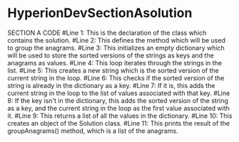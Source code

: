 # HyperionDevSectionAsolution
SECTION A CODE
#Line 1: This is the declaration of the class which contains the solution.
#Line 2: This defines the method which will be used to group the anagrams.
#Line 3: This initializes an empty dictionary which will be used to store the sorted versions of the strings as keys and the anagrams as values.
#Line 4: This loop iterates through the strings in the list.
#Line 5: This creates a new string which is the sorted version of the current string in the loop.
#Line 6: This checks if the sorted version of the string is already in the dictionary as a key.
#Line 7: If it is, this adds the current string in the loop to the list of values associated with that key.
#Line 8: If the key isn't in the dictionary, this adds the sorted version of the string as a key, and the current string in the loop as the first value associated with it.
#Line 9: This returns a list of all the values in the dictionary.
#Line 10: This creates an object of the Solution class.
#Line 11: This prints the result of the groupAnagrams() method, which is a list of the anagrams.
